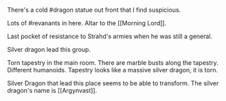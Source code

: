 There's a cold #dragon statue out front that I find suspicious.

Lots of #revanants in here. 
Altar to the [[Morning Lord]].

Last pocket of resistance to Strahd's armies when he was still a general.

Silver dragon lead this group.

Torn tapestry in the main room. There are marble busts along the tapestry. Different humanoids. Tapestry looks like a massive silver dragon, it is torn.

Silver Dragon that lead this place seems to be able to transform. The silver dragon's name is [[Argynvast]].